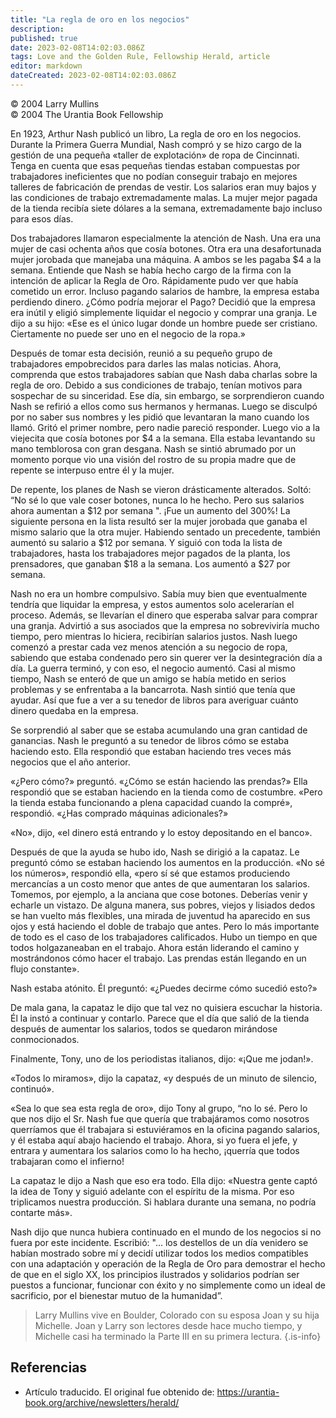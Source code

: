```yaml
---
title: "La regla de oro en los negocios"
description: 
published: true
date: 2023-02-08T14:02:03.086Z
tags: Love and the Golden Rule, Fellowship Herald, article
editor: markdown
dateCreated: 2023-02-08T14:02:03.086Z
---
```


<p class="v-card v-sheet theme--light grey lighten-3 px-2">© 2004 Larry Mullins<br>© 2004 The Urantia Book Fellowship</p>

En 1923, Arthur Nash publicó un libro, La regla de oro en los negocios. Durante la Primera Guerra Mundial, Nash compró y se hizo cargo de la gestión de una pequeña «taller de explotación» de ropa de Cincinnati. Tenga en cuenta que esas pequeñas tiendas estaban compuestas por trabajadores ineficientes que no podían conseguir trabajo en mejores talleres de fabricación de prendas de vestir. Los salarios eran muy bajos y las condiciones de trabajo extremadamente malas. La mujer mejor pagada de la tienda recibía siete dólares a la semana, extremadamente bajo incluso para esos días.

Dos trabajadores llamaron especialmente la atención de Nash. Una era una mujer de casi ochenta años que cosía botones. Otra era una desafortunada mujer jorobada que manejaba una máquina. A ambos se les pagaba $4 a la semana. Entiende que Nash se había hecho cargo de la firma con la intención de aplicar la Regla de Oro. Rápidamente pudo ver que había cometido un error. Incluso pagando salarios de hambre, la empresa estaba perdiendo dinero. ¿Cómo podría mejorar el Pago? Decidió que la empresa era inútil y eligió simplemente liquidar el negocio y comprar una granja. Le dijo a su hijo: «Ese es el único lugar donde un hombre puede ser cristiano. Ciertamente no puede ser uno en el negocio de la ropa.»

Después de tomar esta decisión, reunió a su pequeño grupo de trabajadores empobrecidos para darles las malas noticias. Ahora, comprenda que estos trabajadores sabían que Nash daba charlas sobre la regla de oro. Debido a sus condiciones de trabajo, tenían motivos para sospechar de su sinceridad. Ese día, sin embargo, se sorprendieron cuando Nash se refirió a ellos como sus hermanos y hermanas. Luego se disculpó por no saber sus nombres y les pidió que levantaran la mano cuando los llamó. Gritó el primer nombre, pero nadie pareció responder. Luego vio a la viejecita que cosía botones por $4 a la semana. Ella estaba levantando su mano temblorosa con gran desgana. Nash se sintió abrumado por un momento porque vio una visión del rostro de su propia madre que de repente se interpuso entre él y la mujer.

De repente, los planes de Nash se vieron drásticamente alterados. Soltó: “No sé lo que vale coser botones, nunca lo he hecho. Pero sus salarios ahora aumentan a \$12 por semana ". ¡Fue un aumento del 300\%! La siguiente persona en la lista resultó ser la mujer jorobada que ganaba el mismo salario que la otra mujer. Habiendo sentado un precedente, también aumentó su salario a $12 por semana. Y siguió con toda la lista de trabajadores, hasta los trabajadores mejor pagados de la planta, los prensadores, que ganaban $18 a la semana. Los aumentó a $27 por semana.

Nash no era un hombre compulsivo. Sabía muy bien que eventualmente tendría que liquidar la empresa, y estos aumentos solo acelerarían el proceso. Además, se llevarían el dinero que esperaba salvar para comprar una granja. Advirtió a sus asociados que la empresa no sobreviviría mucho tiempo, pero mientras lo hiciera, recibirían salarios justos. Nash luego comenzó a prestar cada vez menos atención a su negocio de ropa, sabiendo que estaba condenado pero sin querer ver la desintegración día a día. La guerra terminó, y con eso, el negocio aumentó. Casi al mismo tiempo, Nash se enteró de que un amigo se había metido en serios problemas y se enfrentaba a la bancarrota. Nash sintió que tenía que ayudar. Así que fue a ver a su tenedor de libros para averiguar cuánto dinero quedaba en la empresa.

Se sorprendió al saber que se estaba acumulando una gran cantidad de ganancias. Nash le preguntó a su tenedor de libros cómo se estaba haciendo esto. Ella respondió que estaban haciendo tres veces más negocios que el año anterior.

«¿Pero cómo?» preguntó. «¿Cómo se están haciendo las prendas?» Ella respondió que se estaban haciendo en la tienda como de costumbre. «Pero la tienda estaba funcionando a plena capacidad cuando la compré», respondió. «¿Has comprado máquinas adicionales?»

«No», dijo, «el dinero está entrando y lo estoy depositando en el banco».

Después de que la ayuda se hubo ido, Nash se dirigió a la capataz. Le preguntó cómo se estaban haciendo los aumentos en la producción. «No sé los números», respondió ella, «pero sí sé que estamos produciendo mercancías a un costo menor que antes de que aumentaran los salarios. Tomemos, por ejemplo, a la anciana que cose botones. Deberías venir y echarle un vistazo. De alguna manera, sus pobres, viejos y lisiados dedos se han vuelto más flexibles, una mirada de juventud ha aparecido en sus ojos y está haciendo el doble de trabajo que antes. Pero lo más importante de todo es el caso de los trabajadores calificados. Hubo un tiempo en que todos holgazaneaban en el trabajo. Ahora están liderando el camino y mostrándonos cómo hacer el trabajo. Las prendas están llegando en un flujo constante».

Nash estaba atónito. Él preguntó: «¿Puedes decirme cómo sucedió esto?»

De mala gana, la capataz le dijo que tal vez no quisiera escuchar la historia. Él la instó a continuar y contarlo. Parece que el día que salió de la tienda después de aumentar los salarios, todos se quedaron mirándose conmocionados.

Finalmente, Tony, uno de los periodistas italianos, dijo: «¡Que me jodan!».

«Todos lo miramos», dijo la capataz, «y después de un minuto de silencio, continuó».

«Sea lo que sea esta regla de oro», dijo Tony al grupo, “no lo sé. Pero lo que nos dijo el Sr. Nash fue que quería que trabajáramos como nosotros querríamos que él trabajara si estuviéramos en la oficina pagando salarios, y él estaba aquí abajo haciendo el trabajo. Ahora, si yo fuera el jefe, y entrara y aumentara los salarios como lo ha hecho, ¡querría que todos trabajaran como el infierno!

La capataz le dijo a Nash que eso era todo. Ella dijo: «Nuestra gente captó la idea de Tony y siguió adelante con el espíritu de la misma. Por eso triplicamos nuestra producción. Si hablara durante una semana, no podría contarte más».

Nash dijo que nunca hubiera continuado en el mundo de los negocios si no fuera por este incidente. Escribió: "... los destellos de un día venidero se habían mostrado sobre mí y decidí utilizar todos los medios compatibles con una adaptación y operación de la Regla de Oro para demostrar el hecho de que en el siglo XX, los principios ilustrados y solidarios podrían ser puestos a funcionar, funcionar con éxito y no simplemente como un ideal de sacrificio, por el bienestar mutuo de la humanidad”.

> Larry Mullins vive en Boulder, Colorado con su esposa Joan y su hija Michelle. Joan y Larry son lectores desde hace mucho tiempo, y Michelle casi ha terminado la Parte III en su primera lectura.
{.is-info}

## Referencias

- Artículo traducido. El original fue obtenido de: https://urantia-book.org/archive/newsletters/herald/